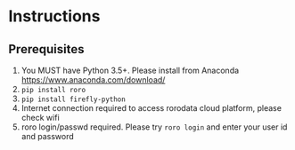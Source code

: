 # Instructions

## Prerequisites
1.  You MUST have Python 3.5+.  Please install from Anaconda https://www.anaconda.com/download/
2.  `pip install roro`
3.  `pip install firefly-python`
4. Internet connection required to access rorodata cloud platform, please check wifi
5. roro login/passwd required. Please try `roro login` and enter your user id and password

